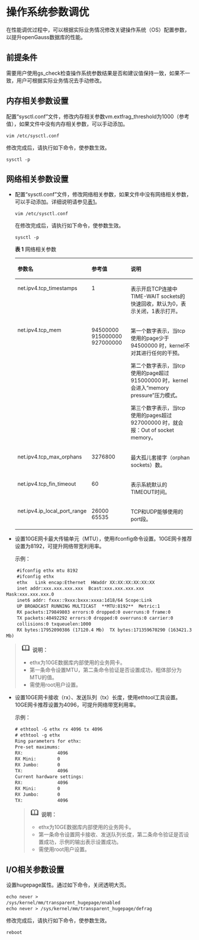 # 操作系统参数调优<a name="ZH-CN_TOPIC_0245374528"></a>

在性能调优过程中，可以根据实际业务情况修改关键操作系统（OS）配置参数，以提升openGauss数据库的性能。

## 前提条件<a name="zh-cn_topic_0237121493_zh-cn_topic_0073253550_zh-cn_topic_0040046482_section24680968154821"></a>

需要用户使用gs\_check检查操作系统参数结果是否和建议值保持一致，如果不一致，用户可根据实际业务情况去手动修改。

## 内存相关参数设置<a name="zh-cn_topic_0237121493_zh-cn_topic_0073253550_zh-cn_topic_0040046482_section562061531741"></a>

配置“sysctl.conf”文件，修改内存相关参数vm.extfrag\_threshold为1000（参考值），如果文件中没有内存相关参数，可以手动添加。

```
vim /etc/sysctl.conf
```

修改完成后，请执行如下命令，使参数生效。

```
sysctl -p 
```

## 网络相关参数设置<a name="zh-cn_topic_0237121493_zh-cn_topic_0073253550_zh-cn_topic_0040046482_section710274519189"></a>

-   配置“sysctl.conf”文件，修改网络相关参数，如果文件中没有网络相关参数，可以手动添加。详细说明请参见[表1](#zh-cn_topic_0237121493_zh-cn_topic_0073253550_zh-cn_topic_0040046482_table5597039720233)。

    ```
    vim /etc/sysctl.conf
    ```

    在修改完成后，请执行如下命令，使参数生效。

    ```
    sysctl -p 
    ```

    **表 1**  网络相关参数

    <a name="zh-cn_topic_0237121493_zh-cn_topic_0073253550_zh-cn_topic_0040046482_table5597039720233"></a>
    <table><thead align="left"><tr id="zh-cn_topic_0237121493_zh-cn_topic_0073253550_zh-cn_topic_0040046482_row3622161620233"><th class="cellrowborder" valign="top" width="31.269999999999996%" id="mcps1.2.4.1.1"><p id="zh-cn_topic_0237121493_zh-cn_topic_0073253550_zh-cn_topic_0040046482_p166140422031"><a name="zh-cn_topic_0237121493_zh-cn_topic_0073253550_zh-cn_topic_0040046482_p166140422031"></a><a name="zh-cn_topic_0237121493_zh-cn_topic_0073253550_zh-cn_topic_0040046482_p166140422031"></a>参数名</p>
    </th>
    <th class="cellrowborder" valign="top" width="23.18%" id="mcps1.2.4.1.2"><p id="zh-cn_topic_0237121493_zh-cn_topic_0073253550_zh-cn_topic_0040046482_p35601502031"><a name="zh-cn_topic_0237121493_zh-cn_topic_0073253550_zh-cn_topic_0040046482_p35601502031"></a><a name="zh-cn_topic_0237121493_zh-cn_topic_0073253550_zh-cn_topic_0040046482_p35601502031"></a>参考值</p>
    </th>
    <th class="cellrowborder" valign="top" width="45.550000000000004%" id="mcps1.2.4.1.3"><p id="zh-cn_topic_0237121493_zh-cn_topic_0073253550_zh-cn_topic_0040046482_p199366942031"><a name="zh-cn_topic_0237121493_zh-cn_topic_0073253550_zh-cn_topic_0040046482_p199366942031"></a><a name="zh-cn_topic_0237121493_zh-cn_topic_0073253550_zh-cn_topic_0040046482_p199366942031"></a>说明</p>
    </th>
    </tr>
    </thead>
    <tbody><tr id="zh-cn_topic_0237121493_zh-cn_topic_0073253550_zh-cn_topic_0040046482_row1666292620233"><td class="cellrowborder" valign="top" width="31.269999999999996%" headers="mcps1.2.4.1.1 "><p id="zh-cn_topic_0237121493_zh-cn_topic_0073253550_zh-cn_topic_0040046482_p179029862031"><a name="zh-cn_topic_0237121493_zh-cn_topic_0073253550_zh-cn_topic_0040046482_p179029862031"></a><a name="zh-cn_topic_0237121493_zh-cn_topic_0073253550_zh-cn_topic_0040046482_p179029862031"></a>net.ipv4.tcp_timestamps</p>
    </td>
    <td class="cellrowborder" valign="top" width="23.18%" headers="mcps1.2.4.1.2 "><p id="zh-cn_topic_0237121493_zh-cn_topic_0073253550_zh-cn_topic_0040046482_p408557272031"><a name="zh-cn_topic_0237121493_zh-cn_topic_0073253550_zh-cn_topic_0040046482_p408557272031"></a><a name="zh-cn_topic_0237121493_zh-cn_topic_0073253550_zh-cn_topic_0040046482_p408557272031"></a>1</p>
    </td>
    <td class="cellrowborder" valign="top" width="45.550000000000004%" headers="mcps1.2.4.1.3 "><p id="zh-cn_topic_0237121493_zh-cn_topic_0073253550_zh-cn_topic_0040046482_p209795682031"><a name="zh-cn_topic_0237121493_zh-cn_topic_0073253550_zh-cn_topic_0040046482_p209795682031"></a><a name="zh-cn_topic_0237121493_zh-cn_topic_0073253550_zh-cn_topic_0040046482_p209795682031"></a>表示开启TCP连接中TIME-WAIT sockets的快速回收，默认为0，表示关闭，1表示打开。</p>
    </td>
    </tr>
    <tr id="zh-cn_topic_0237121493_zh-cn_topic_0073253550_zh-cn_topic_0040046482_row4096249820233"><td class="cellrowborder" valign="top" width="31.269999999999996%" headers="mcps1.2.4.1.1 "><p id="zh-cn_topic_0237121493_zh-cn_topic_0073253550_zh-cn_topic_0040046482_p603935832031"><a name="zh-cn_topic_0237121493_zh-cn_topic_0073253550_zh-cn_topic_0040046482_p603935832031"></a><a name="zh-cn_topic_0237121493_zh-cn_topic_0073253550_zh-cn_topic_0040046482_p603935832031"></a>net.ipv4.tcp_mem</p>
    </td>
    <td class="cellrowborder" valign="top" width="23.18%" headers="mcps1.2.4.1.2 "><p id="zh-cn_topic_0237121493_zh-cn_topic_0073253550_zh-cn_topic_0040046482_p600420392031"><a name="zh-cn_topic_0237121493_zh-cn_topic_0073253550_zh-cn_topic_0040046482_p600420392031"></a><a name="zh-cn_topic_0237121493_zh-cn_topic_0073253550_zh-cn_topic_0040046482_p600420392031"></a>94500000 915000000 927000000</p>
    </td>
    <td class="cellrowborder" valign="top" width="45.550000000000004%" headers="mcps1.2.4.1.3 "><p id="zh-cn_topic_0237121493_zh-cn_topic_0073253550_zh-cn_topic_0040046482_p315669672031"><a name="zh-cn_topic_0237121493_zh-cn_topic_0073253550_zh-cn_topic_0040046482_p315669672031"></a><a name="zh-cn_topic_0237121493_zh-cn_topic_0073253550_zh-cn_topic_0040046482_p315669672031"></a>第一个数字表示，当tcp使用的page少于 94500000 时，kernel不对其进行任何的干预。</p>
    <p id="zh-cn_topic_0237121493_zh-cn_topic_0073253550_zh-cn_topic_0040046482_p156672522031"><a name="zh-cn_topic_0237121493_zh-cn_topic_0073253550_zh-cn_topic_0040046482_p156672522031"></a><a name="zh-cn_topic_0237121493_zh-cn_topic_0073253550_zh-cn_topic_0040046482_p156672522031"></a>第二个数字表示，当tcp使用的page超过 915000000 时，kernel会进入“memory pressure”压力模式。</p>
    <p id="zh-cn_topic_0237121493_zh-cn_topic_0073253550_zh-cn_topic_0040046482_p67875442031"><a name="zh-cn_topic_0237121493_zh-cn_topic_0073253550_zh-cn_topic_0040046482_p67875442031"></a><a name="zh-cn_topic_0237121493_zh-cn_topic_0073253550_zh-cn_topic_0040046482_p67875442031"></a>第三个数字表示，当tcp使用的pages超过 927000000 时，就会报：Out of socket memory。</p>
    </td>
    </tr>
    <tr id="zh-cn_topic_0237121493_zh-cn_topic_0073253550_zh-cn_topic_0040046482_row4494163820233"><td class="cellrowborder" valign="top" width="31.269999999999996%" headers="mcps1.2.4.1.1 "><p id="zh-cn_topic_0237121493_zh-cn_topic_0073253550_zh-cn_topic_0040046482_p491728812031"><a name="zh-cn_topic_0237121493_zh-cn_topic_0073253550_zh-cn_topic_0040046482_p491728812031"></a><a name="zh-cn_topic_0237121493_zh-cn_topic_0073253550_zh-cn_topic_0040046482_p491728812031"></a>net.ipv4.tcp_max_orphans</p>
    </td>
    <td class="cellrowborder" valign="top" width="23.18%" headers="mcps1.2.4.1.2 "><p id="zh-cn_topic_0237121493_zh-cn_topic_0073253550_zh-cn_topic_0040046482_p235804102031"><a name="zh-cn_topic_0237121493_zh-cn_topic_0073253550_zh-cn_topic_0040046482_p235804102031"></a><a name="zh-cn_topic_0237121493_zh-cn_topic_0073253550_zh-cn_topic_0040046482_p235804102031"></a>3276800</p>
    </td>
    <td class="cellrowborder" valign="top" width="45.550000000000004%" headers="mcps1.2.4.1.3 "><p id="zh-cn_topic_0237121493_zh-cn_topic_0073253550_zh-cn_topic_0040046482_p309650562031"><a name="zh-cn_topic_0237121493_zh-cn_topic_0073253550_zh-cn_topic_0040046482_p309650562031"></a><a name="zh-cn_topic_0237121493_zh-cn_topic_0073253550_zh-cn_topic_0040046482_p309650562031"></a>最大孤儿套接字（orphan sockets）数。</p>
    </td>
    </tr>
    <tr id="zh-cn_topic_0237121493_zh-cn_topic_0073253550_zh-cn_topic_0040046482_row6109143520233"><td class="cellrowborder" valign="top" width="31.269999999999996%" headers="mcps1.2.4.1.1 "><p id="zh-cn_topic_0237121493_zh-cn_topic_0073253550_zh-cn_topic_0040046482_p96946902031"><a name="zh-cn_topic_0237121493_zh-cn_topic_0073253550_zh-cn_topic_0040046482_p96946902031"></a><a name="zh-cn_topic_0237121493_zh-cn_topic_0073253550_zh-cn_topic_0040046482_p96946902031"></a>net.ipv4.tcp_fin_timeout</p>
    </td>
    <td class="cellrowborder" valign="top" width="23.18%" headers="mcps1.2.4.1.2 "><p id="zh-cn_topic_0237121493_zh-cn_topic_0073253550_zh-cn_topic_0040046482_p470724342031"><a name="zh-cn_topic_0237121493_zh-cn_topic_0073253550_zh-cn_topic_0040046482_p470724342031"></a><a name="zh-cn_topic_0237121493_zh-cn_topic_0073253550_zh-cn_topic_0040046482_p470724342031"></a>60</p>
    </td>
    <td class="cellrowborder" valign="top" width="45.550000000000004%" headers="mcps1.2.4.1.3 "><p id="zh-cn_topic_0237121493_zh-cn_topic_0073253550_zh-cn_topic_0040046482_p547707902031"><a name="zh-cn_topic_0237121493_zh-cn_topic_0073253550_zh-cn_topic_0040046482_p547707902031"></a><a name="zh-cn_topic_0237121493_zh-cn_topic_0073253550_zh-cn_topic_0040046482_p547707902031"></a>表示系統默认的TIMEOUT时间。</p>
    </td>
    </tr>
    <tr id="zh-cn_topic_0237121493_zh-cn_topic_0073253550_zh-cn_topic_0040046482_row6159800820233"><td class="cellrowborder" valign="top" width="31.269999999999996%" headers="mcps1.2.4.1.1 "><p id="zh-cn_topic_0237121493_zh-cn_topic_0073253550_zh-cn_topic_0040046482_p618024542031"><a name="zh-cn_topic_0237121493_zh-cn_topic_0073253550_zh-cn_topic_0040046482_p618024542031"></a><a name="zh-cn_topic_0237121493_zh-cn_topic_0073253550_zh-cn_topic_0040046482_p618024542031"></a>net.ipv4.ip_local_port_range</p>
    </td>
    <td class="cellrowborder" valign="top" width="23.18%" headers="mcps1.2.4.1.2 "><p id="zh-cn_topic_0237121493_zh-cn_topic_0073253550_zh-cn_topic_0040046482_p399429002031"><a name="zh-cn_topic_0237121493_zh-cn_topic_0073253550_zh-cn_topic_0040046482_p399429002031"></a><a name="zh-cn_topic_0237121493_zh-cn_topic_0073253550_zh-cn_topic_0040046482_p399429002031"></a>26000 65535</p>
    </td>
    <td class="cellrowborder" valign="top" width="45.550000000000004%" headers="mcps1.2.4.1.3 "><p id="zh-cn_topic_0237121493_zh-cn_topic_0073253550_zh-cn_topic_0040046482_p141494422031"><a name="zh-cn_topic_0237121493_zh-cn_topic_0073253550_zh-cn_topic_0040046482_p141494422031"></a><a name="zh-cn_topic_0237121493_zh-cn_topic_0073253550_zh-cn_topic_0040046482_p141494422031"></a>TCP和UDP能够使用的port段。</p>
    </td>
    </tr>
    </tbody>
    </table>

-   设置10GE网卡最大传输单元（MTU），使用ifconfig命令设置。10GE网卡推荐设置为8192，可提升网络带宽利用率。

    示例：
    
```
    #ifconfig ethx mtu 8192
    #ifconfig ethx
    ethx   Link encap:Ethernet  HWaddr XX:XX:XX:XX:XX:XX
    inet addr:xxx.xxx.xxx.xxx  Bcast:xxx.xxx.xxx.xxx  Mask:xxx.xxx.xxx.0
    inet6 addr: fxxx::9xxx:bxxx:xxxa:1d18/64 Scope:Link
    UP BROADCAST RUNNING MULTICAST  **MTU:8192**  Metric:1
    RX packets:179849803 errors:0 dropped:0 overruns:0 frame:0
    TX packets:40492292 errors:0 dropped:0 overruns:0 carrier:0
    collisions:0 txqueuelen:1000
    RX bytes:17952090386 (17120.4 Mb)  TX bytes:171359670290 (163421.3 Mb)
```

>![](public_sys-resources/icon-note.gif) **说明：**  
>-   ethx为10GE数据库内部使用的业务网卡。  
>-   第一条命令设置MTU，第二条命令验证是否设置成功，粗体部分为MTU的值。  
>-   需使用root用户设置。  

-   设置10GE网卡接收（rx）、发送队列（tx）长度，使用ethtool工具设置。10GE网卡推荐设置为4096，可提升网络带宽利用率。

    示例：

    ```
    # ethtool -G ethx rx 4096 tx 4096
    # ethtool -g ethx
    Ring parameters for ethx:
    Pre-set maximums:
    RX:             4096
    RX Mini:        0
    RX Jumbo:       0
    TX:             4096
    Current hardware settings:
    RX:             4096
    RX Mini:        0
    RX Jumbo:       0
    TX:             4096
    ```

    >![](public_sys-resources/icon-note.gif) **说明：**  
    >-   ethx为10GE数据库内部使用的业务网卡。  
    >-   第一条命令设置网卡接收、发送队列长度，第二条命令验证是否设置成功，示例的输出表示设置成功。  
    >-   需使用root用户设置。  


## I/O相关参数设置<a name="zh-cn_topic_0237121493_zh-cn_topic_0073253550_zh-cn_topic_0040046482_section43084899192126"></a>

设置hugepage属性。通过如下命令，关闭透明大页。

```
echo never >
/sys/kernel/mm/transparent_hugepage/enabled
echo never > /sys/kernel/mm/transparent_hugepage/defrag
```

修改完成后，请执行如下命令，使参数生效。

```
reboot
```

